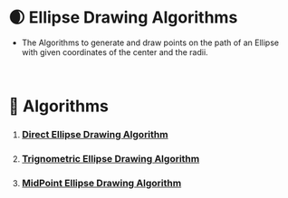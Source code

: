 # 🌒 Ellipse Drawing Algorithms
- The Algorithms to generate and draw points on the path of an Ellipse with given coordinates of the center and the radii.

&nbsp;
# 🤖 Algorithms
1. ### **[Direct Ellipse Drawing Algorithm](./DirectEllipse.md)**
2. ### **[Trignometric Ellipse Drawing Algorithm](./TrignometricEllipse.md)**
3. ### **[MidPoint Ellipse Drawing Algorithm](./MidpointEllipse.md)**
